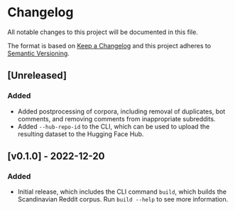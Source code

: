 # Changelog

All notable changes to this project will be documented in this file.

The format is based on [Keep a Changelog](http://keepachangelog.com/en/1.0.0/) and this
project adheres to [Semantic Versioning](http://semver.org/spec/v2.0.0.html).


## [Unreleased]
### Added
- Added postprocessing of corpora, including removal of duplicates, bot comments, and
  removing comments from inappropriate subreddits.
- Added `--hub-repo-id` to the CLI, which can be used to upload the resulting dataset
  to the Hugging Face Hub.


## [v0.1.0] - 2022-12-20
### Added
- Initial release, which includes the CLI command `build`, which builds the
  Scandinavian Reddit corpus. Run `build --help` to see more information.
